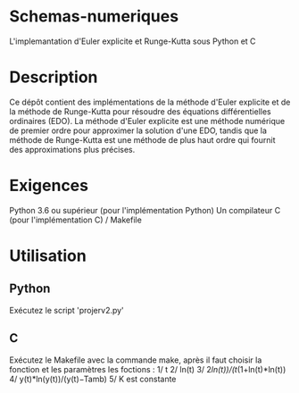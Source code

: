 # Schemas-numeriques
L'implemantation d'Euler explicite et Runge-Kutta sous Python et C 

# Description
Ce dépôt contient des implémentations de la méthode d'Euler explicite et de la méthode de Runge-Kutta pour résoudre des équations différentielles ordinaires (EDO). La méthode d'Euler explicite est une méthode numérique de premier ordre pour approximer la solution d'une EDO, tandis que la méthode de Runge-Kutta est une méthode de plus haut ordre qui fournit des approximations plus précises.

# Exigences
Python 3.6 ou supérieur (pour l'implémentation Python)
Un compilateur C (pour l'implémentation C) / Makefile
# Utilisation
## Python
Exécutez le script 'projerv2.py' 

## C
Exécutez le Makefile avec la commande make, après il faut choisir la fonction et les paramètres
les foctions :
 1/ t
 2/ ln(t)
 3/ 2*ln(t))/(t*(1+ln(t)*ln(t))
 4/ y(t)*ln(y(t))/(y(t)−Tamb)
 5/ K est constante
